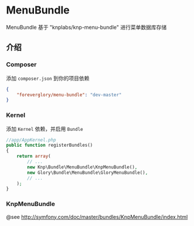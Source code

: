 MenuBundle
===========

MenuBundle 基于 "knplabs/knp-menu-bundle" 进行菜单数据库存储

介绍
------------

### Composer

添加 `composer.json` 到你的项目依赖
```json
{
    "foreverglory/menu-bundle": "dev-master"
}
```
### Kernel

添加 `Kernel` 依赖，并启用 `Bundle`
```php
//app/AppKernel.php
public function registerBundles()
{
    return array(
        // ...
        new Knp\Bundle\MenuBundle\KnpMenuBundle(),
        new Glory\Bundle\MenuBundle\GloryMenuBundle(),
        // ...
    );
}
```

### KnpMenuBundle 
@see http://symfony.com/doc/master/bundles/KnpMenuBundle/index.html
